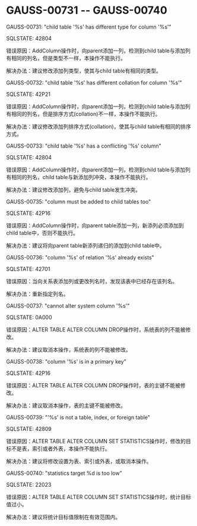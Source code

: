# GAUSS-00731 -- GAUSS-00740<a name="ZH-CN_TOPIC_0302073367"></a>

GAUSS-00731: "child table '%s' has different type for column '%s'"

SQLSTATE: 42804

错误原因：AddColumn操作时，向parent添加一列，检测到child table与添加列有相同的列名，但是类型不一样，本操作不能执行。

解决办法：建议修改添加列类型，使其与child table有相同的类型。

GAUSS-00732: "child table '%s' has different collation for column '%s'"

SQLSTATE: 42P21

错误原因：AddColumn操作时，向parent添加一列，检测到child table与添加列有相同的列名，但是排序方式\(collation\)不一样，本操作不能执行。

解决办法：建议修改添加列排序方式\(collation\)，使其与child table有相同的排序方式。

GAUSS-00733: "child table '%s' has a conflicting '%s' column"

SQLSTATE: 42804

错误原因：AddColumn操作时，向parent添加一列，检测到child table与添加列有相同的列名，child table与新添加列冲突，本操作不能执行。

解决办法：建议修改添加列，避免与child table发生冲突。

GAUSS-00735: "column must be added to child tables too"

SQLSTATE: 42P16

错误原因：AddColumn操作时，向parent table添加一列，新添列必须添加到child table中，否则不能执行。

解决办法：建议将向parent table新添列递归的添加到child table中。

GAUSS-00736: "column '%s' of relation '%s' already exists"

SQLSTATE: 42701

错误原因：当向关系表添加列或更改列名时，发现该表中已经存在该列名。

解决办法：重新指定列名。

GAUSS-00737: "cannot alter system column '%s'"

SQLSTATE: 0A000

错误原因：ALTER TABLE ALTER COLUMN DROP操作时，系统表的列不能被修改。

解决办法：建议取消本操作，系统表的列不能被修改。

GAUSS-00738: "column '%s' is in a primary key"

SQLSTATE: 42P16

错误原因：ALTER TABLE ALTER COLUMN DROP操作时，表的主键不能被修改。

解决办法：建议取消本操作，表的主键不能被修改。

GAUSS-00739: "'%s' is not a table, index, or foreign table"

SQLSTATE: 42809

错误原因：ALTER TABLE ALTER COLUMN SET STATISTICS操作时，修改的目标不是表，索引或者外表，本操作不能执行。

解决办法：建议将修改设置为表、索引或外表，或取消本操作。

GAUSS-00740: "statistics target %d is too low"

SQLSTATE: 22023

错误原因：ALTER TABLE ALTER COLUMN SET STATISTICS操作时，统计目标值过小。

解决办法：建议将统计目标值限制在有效范围内。

